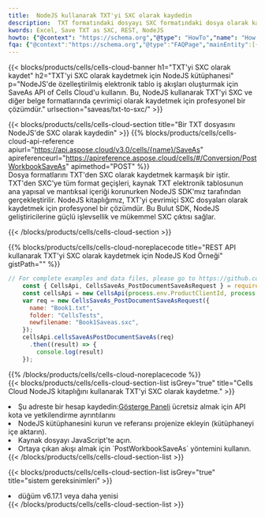 ```yaml
---
title:  NodeJS kullanarak TXT'yi SXC olarak kaydedin
description:  TXT formatındaki dosyayı SXC formatındaki dosya olarak kaydetmek için NodeJS için Aspose.Cells Cloud SDK'yı kullanma.
kwords: Excel, Save TXT as SXC, REST, NodeJS
howto: {"@context": "https://schema.org","@type": "HowTo","name": "How to save TXT as SXC using the Cells Cloud NodeJS library.","description": "How to save TXT as SXC using the Cells Cloud NodeJS library.","image": {"@type": "ImageObject"},"url": "/nodejs/saveas/txt-to-sxc/","step": [{ "@type": "HowToStep","name": "How to save TXT as SXC using the Cells Cloud NodeJS library. step 1", "image": {"@type": "ImageObject",},"url": "/nodejs/saveas/txt-to-sxc/","text": "Register an account at <a href='https://dashboard.aspose.cloud/'>Dashboard</a> to get free API quota & authorization details",},{ "@type": "HowToStep","name": "How to save TXT as SXC using the Cells Cloud NodeJS library. step 1", "image": {"@type": "ImageObject",},"url": "/nodejs/saveas/txt-to-sxc/","text": "Install NodeJS library and add the reference (import the library) to your project.",},{ "@type": "HowToStep","name": "How to save TXT as SXC using the Cells Cloud NodeJS library. step 1", "image": {"@type": "ImageObject",},"url": "/nodejs/saveas/txt-to-sxc/","text": "Open the source file in JavaScript.",},{ "@type": "HowToStep","name": "How to save TXT as SXC using the Cells Cloud NodeJS library. step 1", "image": {"@type": "ImageObject",},"url": "/nodejs/saveas/txt-to-sxc/","text": "Use the `PostWorkbookSaveAs` method to retrieve the resulting stream.",}, ],"supply": {"@type": "HowToSupply","name": "document"},"tool": [{"@type": "HowToTool","name": "Visual Studio, Visual Studio Code, WebStorm"},{"@type": "HowToTool","name": "Aspose Cells"}],"totalTime": "PT6M"}
fqa: {"@context":"https://schema.org","@type":"FAQPage","mainEntity":[{"@type":"Question","name":"Why save file as other formats file in C# using REST API?","acceptedAnswer":{"@type":"Answer","text":"Documents are encoded in many ways, and some files may be incompatible with the software you use. To open and read such files, just save them as appropriate file formats.<br/><ol><li>Install .NET SDK and add the reference (import the library) to your project.</li><li>Open the source file in C# using REST API.</li><li>Call the PostWorkbookSaveAsRequest() method, passing an output filename with required extension.</li><li>Get the result of save as a separate file.</li></ol>"}},{"@type":"Question","name":"What file formats can I save as with your C# library?","acceptedAnswer":{"@type":"Answer","text":"We support a variety of file formats for conversion using .NET library, including XLSX, Excel, xls , PDF, CSV, HTML, Markdown, XML, PNG, JPG, TIFF, Json, TXT and many more."}},{"@type":"Question","name":"What is the maximum allowed file size for conversion using this .NET library?","acceptedAnswer":{"@type":"Answer","text":"There are no file size limits for format conversions using .NET library."}}]}
---
```

{{< blocks/products/cells/cells-cloud-banner h1="TXT\'yi SXC olarak kaydet" h2="TXT\'yi SXC olarak kaydetmek için NodeJS kütüphanesi" p="NodeJS\'de özelleştirilmiş elektronik tablo iş akışları oluşturmak için SaveAs API of Cells Cloud\'u kullanın. Bu, NodeJS kullanarak TXT\'yi SXC ve diğer belge formatlarında çevrimiçi olarak kaydetmek için profesyonel bir çözümdür." urlsection="saveas/txt-to-sxc/" >}}

{{< blocks/products/cells/cells-cloud-section title="Bir TXT dosyasını NodeJS\'de SXC olarak kaydedin" >}}
{{% blocks/products/cells/cells-cloud-api-reference apiurl="https://api.aspose.cloud/v3.0/cells/{name}/SaveAs" apireferenceurl="https://apireference.aspose.cloud/cells/#/Conversion/PostWorkbookSaveAs" apimethod="POST" %}}
<br/>
Dosya formatlarını TXT'den SXC olarak kaydetmek karmaşık bir iştir. TXT'den SXC'ye tüm format geçişleri, kaynak TXT elektronik tablosunun ana yapısal ve mantıksal içeriği korunurken NodeJS SDK'mız tarafından gerçekleştirilir. NodeJS kitaplığımız, TXT'yi çevrimiçi SXC dosyaları olarak kaydetmek için profesyonel bir çözümdür. Bu Bulut SDK, NodeJS geliştiricilerine güçlü işlevsellik ve mükemmel SXC çıktısı sağlar.

{{< /blocks/products/cells/cells-cloud-section >}}

{{% blocks/products/cells/cells-cloud-noreplacecode title="REST API kullanarak TXT\'yi SXC olarak kaydetmek için NodeJS Kod Örneği" gistPath="" %}}
  
```js
// For complete examples and data files, please go to https://github.com/aspose-cells-cloud/aspose-cells-cloud-node/
    const { CellsApi, CellsSaveAs_PostDocumentSaveAsRequest } = require("asposecellscloud");
    const cellsApi = new CellsApi(process.env.ProductClientId, process.env.ProductClientSecret);
    var req = new CellsSaveAs_PostDocumentSaveAsRequest({
      name: "Book1.txt",
      folder: "CellsTests",
      newfilename: "Book1Saveas.sxc",
    });
    cellsApi.cellsSaveAsPostDocumentSaveAs(req)
      .then((result) => {
        console.log(result)
    });
```
  
{{% /blocks/products/cells/cells-cloud-noreplacecode %}}
<br/>
{{< blocks/products/cells/cells-cloud-section-list isGrey="true" title="Cells Cloud NodeJS kitaplığını kullanarak TXT\'yi SXC olarak kaydetme." >}}
<li> Şu adreste bir hesap kaydedin:<a href="https://dashboard.aspose.cloud/">Gösterge Paneli</a> ücretsiz almak için API kota ve yetkilendirme ayrıntılarını</li>
<li>NodeJS kütüphanesini kurun ve referansı projenize ekleyin (kütüphaneyi içe aktarın).</li>
<li>Kaynak dosyayı JavaScript'te açın.</li>
<li>Ortaya çıkan akışı almak için `PostWorkbookSaveAs` yöntemini kullanın.</li>
{{< /blocks/products/cells/cells-cloud-section-list >}}

{{< blocks/products/cells/cells-cloud-section-list isGrey="true" title="sistem gereksinimleri" >}}
<li>düğüm v6.17.1 veya daha yenisi</li>
{{< /blocks/products/cells/cells-cloud-section-list >}}

